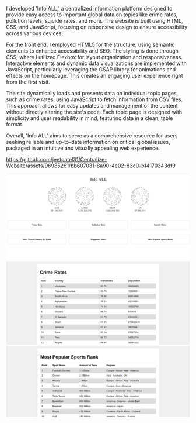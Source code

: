 I developed 'Info ALL,' a centralized information platform designed to provide easy access to important global data on topics like crime rates, pollution levels, suicide rates, and more. The website is built using HTML, CSS, and JavaScript, focusing on responsive design to ensure accessibility across various devices.

For the front end, I employed HTML5 for the structure, using semantic elements to enhance accessibility and SEO. The styling is done through CSS, where I utilized Flexbox for layout organization and responsiveness. Interactive elements and dynamic data visualizations are implemented with JavaScript, particularly leveraging the GSAP library for animations and effects on the homepage. This creates an engaging user experience right from the first visit.

The site dynamically loads and presents data on individual topic pages, such as crime rates, using JavaScript to fetch information from CSV files. This approach allows for easy updates and management of the content without directly altering the site's code. Each topic page is designed with simplicity and user readability in mind, featuring data in a clean, table format.

Overall, 'Info ALL' aims to serve as a comprehensive resource for users seeking reliable and up-to-date information on critical global issues, packaged in an intuitive and visually appealing web experience.


https://github.com/jeetpatel31/Centralize-Website/assets/96985261/bb607031-8a90-4e02-83c0-b14170343df9

![alt text](image.png)
![alt text](image-1.png)
![alt text](image-2.png)
